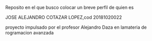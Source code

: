 Reposito en el que busco colocar un breve perfil de quien es

JOSE ALEJANDRO COTAZAR LOPEZ,cod 20181020022

proyecto impulsado por el profesor Alejandro Daza en lamateria de rogramacion avanzada

